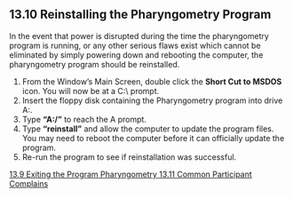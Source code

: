 ## 13.10 Reinstalling the Pharyngometry Program

In the event that power is disrupted during the time the pharyngometry program is running, or any other serious flaws exist which cannot be eliminated by simply powering down and rebooting the computer, the pharyngometry program should be reinstalled.

1. From the Window’s Main Screen, double click the **Short Cut to MSDOS** icon.  You will now be at a C:\ prompt.
2. Insert the floppy disk containing the Pharyngometry program into drive A:\.
3. Type **“A:/”** to reach the A prompt.
4. Type **“reinstall”** and allow the computer to update the program files.  You may need to reboot the computer before it can officially update the program.
5. Re-run the program to see if reinstallation was successful.


<div class="center">
<div class="btn-group">
  <a href=":pages_path:/manuals/pharyngometry/13-09-exiting-program.md" class="btn btn-default">
    <span class="glyphicon glyphicon-chevron-left"></span>
    13.9 Exiting the Program
  </a>

  <a href=":pages_path:/manuals/pharyngometry" class="btn btn-default">
    <span class="glyphicon glyphicon-chevron-up"></span>
    Pharyngometry
  </a>

  <a href=":pages_path:/manuals/pharyngometry/13-11-common-ppt-complaints.md" class="btn btn-success">
    13.11 Common Participant Complains
    <span class="glyphicon glyphicon-chevron-right"></span>
  </a>
</div>
</div>
